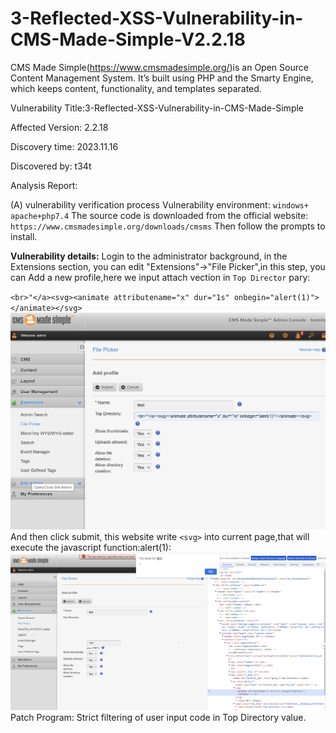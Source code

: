 # 3-Reflected-XSS-Vulnerability-in-CMS-Made-Simple-V2.2.18

CMS Made Simple(https://www.cmsmadesimple.org/)is an Open Source Content Management System. It’s built using PHP and the Smarty Engine, which keeps content, functionality, and templates separated. 

Vulnerability Title:3-Reflected-XSS-Vulnerability-in-CMS-Made-Simple

Affected Version: 2.2.18

Discovery time: 2023.11.16
 

Discovered by: t34t
 

Analysis Report: 

(A) vulnerability verification process
Vulnerability environment: `windows+ apache+php7.4`
The source code is downloaded from the official website:
`https://www.cmsmadesimple.org/downloads/cmsms`
Then follow the prompts to install.

**Vulnerability details:**
Login  to the administrator background, in the Extensions section, you can edit "Extensions"->"File Picker",in this step, you can Add a new profile,here we input attach vection in `Top Director` pary:

`<br>"</a><svg><animate attributename="x" dur="1s" onbegin="alert(1)"></animate></svg>`
![Alt text](<Screenshot 2023-11-16 at 20.07.57.png>)
And then click submit, this website write `<svg>` into current page,that will execute the javascript function:alert(1):
![Alt text](<Screenshot 2023-11-16 at 20.10.04.png>)
Patch Program:
Strict filtering of user input code in Top Directory value.
